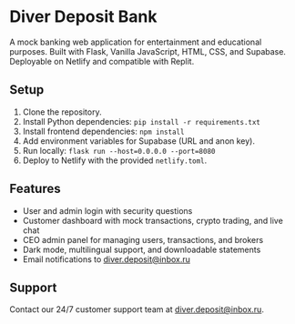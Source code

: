 # Diver Deposit Bank

A mock banking web application for entertainment and educational purposes. Built with Flask, Vanilla JavaScript, HTML, CSS, and Supabase. Deployable on Netlify and compatible with Replit.

## Setup

1. Clone the repository.
2. Install Python dependencies: `pip install -r requirements.txt`
3. Install frontend dependencies: `npm install`
4. Add environment variables for Supabase (URL and anon key).
5. Run locally: `flask run --host=0.0.0.0 --port=8080`
6. Deploy to Netlify with the provided `netlify.toml`.

## Features
- User and admin login with security questions
- Customer dashboard with mock transactions, crypto trading, and live chat
- CEO admin panel for managing users, transactions, and brokers
- Dark mode, multilingual support, and downloadable statements
- Email notifications to diver.deposit@inbox.ru

## Support
Contact our 24/7 customer support team at diver.deposit@inbox.ru.
